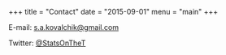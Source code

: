 +++
title = "Contact"
date = "2015-09-01"
menu = "main"
+++

E-mail: [s.a.kovalchik@gmail.com](s.a.kovalchik@gmail.com)
                                  
Twitter: [@StatsOnTheT](@StatsOnTheT)
